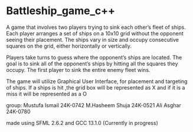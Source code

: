 # Battleship_game_c++


A game that involves two players trying to sink each other’s fleet of ships. Each player arranges a set of ships on a 10x10 grid without the opponent seeing their placement. The ships vary in size and occupy consecutive squares on the grid, either horizontally or vertically.

Players take turns to guess where the opponent’s ships are located. The goal is to sink all of the opponent’s ships by hitting all the squares they occupy. The first player to sink the entire enemy fleet wins.

The game will utilize Graphical User Interface, for placement and targeting of ships. If a ships is hit ,the grid box will be represented as X and if it is a miss it will be represented as a O

group:
Mustufa Ismail 24K-0742
M.Hasheem Shuja 24K-0521
Ali Asghar 24K-0780

made using SFML 2.6.2 and GCC 13.1.0 
(Currently in progress)
